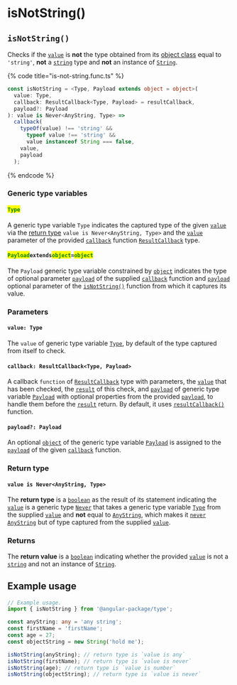 # isNotString()

## `isNotString()`

Checks if the [`value`](isnotstring.md#value-type) is **not** the type obtained from its [object class](https://developer.mozilla.org/en-US/docs/Web/JavaScript/Reference/Global\_Objects/Object/toString#using\_tostring\_to\_detect\_object\_class) equal to `'string'`, **not** a [`string`](https://developer.mozilla.org/en-US/docs/Web/JavaScript/Reference/Global\_Objects/String) type and **not** an instance of [`String`](https://developer.mozilla.org/en-US/docs/Web/JavaScript/Reference/Global\_Objects/String).

{% code title="is-not-string.func.ts" %}
```typescript
const isNotString = <Type, Payload extends object = object>(
  value: Type,
  callback: ResultCallback<Type, Payload> = resultCallback,
  payload?: Payload
): value is Never<AnyString, Type> =>
  callback(
    typeOf(value) !== 'string' &&
      typeof value !== 'string' &&
      value instanceof String === false,
    value,
    payload
  );
```
{% endcode %}

### Generic type variables

#### <mark style="color:green;">**`Type`**</mark>

A generic type variable `Type` indicates the captured type of the given [`value`](isnotstring.md#value-type) via the [return type](isnotstring.md#return-type) `value is Never<AnyString, Type>` and the [`value`](../types/resultcallback.md#value-value) parameter of the provided [`callback`](isnotstring.md#callback-resultcallback-less-than-type-payload-greater-than) function [`ResultCallback`](../types/resultcallback.md) type.

#### <mark style="color:green;">**`Payload`**</mark>**`extends`**<mark style="color:green;">**`object`**</mark>**`=`**<mark style="color:green;">**`object`**</mark>

The `Payload` generic type variable constrained by [`object`](https://www.typescriptlang.org/docs/handbook/basic-types.html#object) indicates the type of optional parameter [`payload`](../types/resultcallback.md#payload-payload) of the supplied [`callback`](isnotstring.md#callback-resultcallback-less-than-type-payload-greater-than) function and [`payload`](isnotstring.md#payload-payload) optional parameter of the [`isNotString()`](isnotstring.md#isnotstring) function from which it captures its value.

### Parameters

#### `value: Type`

The `value` of generic type variable [`Type`](isnotstring.md#type), by default of the type captured from itself to check.

#### `callback: ResultCallback<Type, Payload>`

A callback `function` of [`ResultCallback`](../types/resultcallback.md) type with parameters, the [`value`](isnotstring.md#value-type) that has been checked, the [`result`](../types/resultcallback.md#result-boolean) of this check, and [`payload`](../types/resultcallback.md#payload-payload) of generic type variable [`Payload`](isnotstring.md#payloadextendsobject-object) with optional properties from the provided [`payload`](isnotstring.md#payload-payload), to handle them before the [`result`](../types/resultcallback.md#result-boolean) return. By default, it uses [`resultCallback()`](../helper/resultcallback.md) function.

#### `payload?: Payload`

An optional [`object`](https://developer.mozilla.org/en-US/docs/Web/JavaScript/Reference/Global\_Objects/Object) of the generic type variable [`Payload`](isnotstring.md#payloadextendsobject-object) is assigned to the [`payload`](../types/resultcallback.md#payload-payload) of the given [`callback`](isnotstring.md#callback-resultcallback-less-than-type-payload-greater-than) function.

### Return type

#### `value is Never<AnyString, Type>`

The **return type** is a [`boolean`](https://www.typescriptlang.org/docs/handbook/basic-types.html#boolean) as the result of its statement indicating the [`value`](isnotstring.md#value-type) is a generic type [`Never`](../types/never.md) that takes a generic type variable [`Type`](isnotstring.md#type) from the supplied [`value`](isnotstring.md#value-type) and **not** equal to [`AnyString`](../types/anystring.md), which makes it [`never`](https://www.typescriptlang.org/docs/handbook/basic-types.html#never) [`AnyString`](../types/anystring.md) but of type captured from the supplied [`value`](isnotstring.md#value-type).

### Returns

The **return value** is a [`boolean`](https://developer.mozilla.org/en-US/docs/Web/JavaScript/Reference/Global\_Objects/Boolean) indicating whether the provided [`value`](isnotstring.md#value-type) is not a [`string`](https://developer.mozilla.org/en-US/docs/Web/JavaScript/Reference/Global\_Objects/String) and not an instance of [`String`](https://developer.mozilla.org/en-US/docs/Web/JavaScript/Reference/Global\_Objects/String).

## Example usage

```typescript
// Example usage.
import { isNotString } from '@angular-package/type';

const anyString: any = 'any string';
const firstName = 'firstName';
const age = 27;
const objectString = new String('hold me');

isNotString(anyString); // return type is `value is any`
isNotString(firstName); // return type is `value is never`
isNotString(age); // return type is `value is number`
isNotString(objectString); // return type is `value is never`
```
